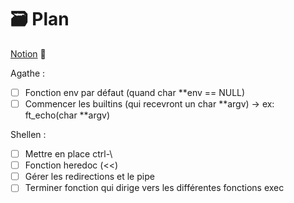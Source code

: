 # 🗃️ Plan

[Notion](https://agatocherry.notion.site/Minishell-d9d2a462a1384b26ae9491338da6e053) 📌

Agathe :

- [ ] Fonction env par défaut (quand char **env == NULL)
- [ ] Commencer les builtins (qui recevront un char **argv) -> ex: ft_echo(char **argv)

Shellen :
- [ ] Mettre en place ctrl-\
- [ ] Fonction heredoc (<<)
- [ ] Gérer les redirections et le pipe
- [ ] Terminer fonction qui dirige vers les différentes fonctions exec
